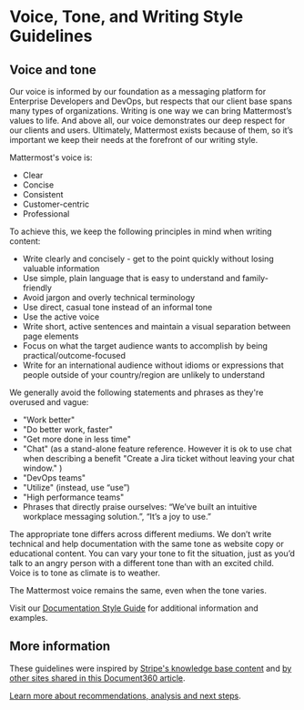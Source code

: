 # Voice, Tone, and Writing Style Guidelines

## Voice and tone

Our voice is informed by our foundation as a messaging platform for Enterprise Developers and DevOps, but respects that our client base spans many types of organizations. Writing is one way we can bring Mattermost’s values to life. And above all, our voice demonstrates our deep respect for our clients and users. Ultimately, Mattermost exists because of them, so it’s important we keep their needs at the forefront of our writing style.

Mattermost's voice is:

* Clear
* Concise
* Consistent
* Customer-centric
* Professional

To achieve this, we keep the following principles in mind when writing content:

* Write clearly and concisely - get to the point quickly without losing valuable information
* Use simple, plain language that is easy to understand and family-friendly
* Avoid jargon and overly technical terminology
* Use direct, casual tone instead of an informal tone
* Use the active voice
* Write short, active sentences and maintain a visual separation between page elements
* Focus on what the target audience wants to accomplish by being practical/outcome-focused
* Write for an international audience without idioms or expressions that people outside of your country/region are unlikely to understand

We generally avoid the following statements and phrases as they're overused and vague:

* "Work better"
* "Do better work, faster"
* "Get more done in less time"
* "Chat" \(as a stand-alone feature reference. However it is ok to use chat when describing a benefit "Create a Jira ticket without leaving your chat window." \)
* "DevOps teams"
* "Utilize" \(instead, use “use”\)
* "High performance teams"
* Phrases that directly praise ourselves: “We’ve built an intuitive workplace messaging solution.”, “It’s a joy to use.”

The appropriate tone differs across different mediums. We don’t write technical and help documentation with the same tone as website copy or educational content. You can vary your tone to fit the situation, just as you’d talk to an angry person with a different tone than with an excited child. Voice is to tone as climate is to weather.

The Mattermost voice remains the same, even when the tone varies.

Visit our [Documentation Style Guide](https://handbook.mattermost.com/operations/operations/publishing/publishing-guidelines/voice-tone-and-writing-style-guidelines/documentation-style-guide) for additional information and examples.

## More information

These guidelines were inspired by [Stripe's knowledge base content](https://document360.io/blog/tear-down-of-stripe-knowledge-base/) and [by other sites shared in this Document360 article](https://document360.io/blog/10-knowledge-base-software-best-practice-examples/).

[Learn more about recommendations, analysis and next steps](https://docs.google.com/document/d/1LNAgmKKtmRN1T7UCvOgcUbGiFfk8UXqcmCgF80-sVyQ).


